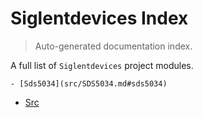 # Siglentdevices Index

> Auto-generated documentation index.

A full list of `Siglentdevices` project modules.

    - [Sds5034](src/SDS5034.md#sds5034)
- [Src](src/index.md#src)
